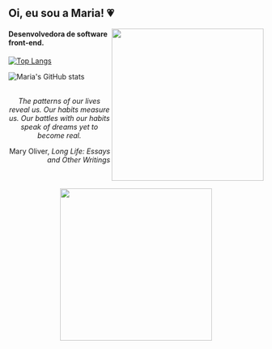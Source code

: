 <h2>Oi, eu sou a Maria! 💗</h2>

<img align="right" src="https://i.pinimg.com/originals/1a/b9/8b/1ab98b9837e0fd0dd9d905028cfdc221.gif" width="300px">
<h4>Desenvolvedora de software front-end.</h4>

[![Top Langs](https://github-readme-stats.vercel.app/api/top-langs/?username=55021&theme=midnight-purple&title_color=fe5d9f&show_icons=true)](https://github.com/55021/github-readme-stats)

![Maria's GitHub stats](https://github-readme-stats.vercel.app/api?username=55021&theme=midnight-purple&title_color=fe5d9f&icon_color=ffafcc&show_icons=true)
<br>
<br>
<p align="center"><i>The patterns of our lives reveal us. Our habits measure us. Our battles with our habits speak of dreams yet to become real.</i></p>
<p align="right">Mary Oliver, <i>Long Life: Essays and Other Writings</i></p>
<br>
<br>
  <div align="center">
<img src="https://i.pinimg.com/originals/d3/60/f1/d360f1827f7996e9e0a3ccb6f584c848.gif" width="300px">
  </div>
